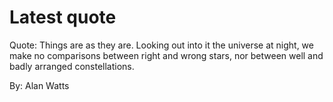 # Latest quote 

Quote: Things are as they are. Looking out into it the universe at night, we make no comparisons between right and wrong stars, nor between well and badly arranged constellations. 

By: Alan Watts